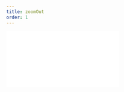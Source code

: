 ```yaml
---
title: zoomOut
order: 1
---
```


<embed src="@/docs/options/plots/animation/zoomOut.zh.md"></embed>
